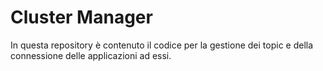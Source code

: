# Cluster Manager
In questa repository è contenuto il codice per la gestione dei topic e della connessione delle applicazioni ad essi.